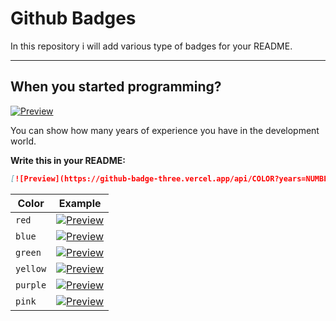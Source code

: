 # Github Badges

In this repository i will add various type of badges for your README.

---


## When you started programming?

[![Preview](https://github-badge-three.vercel.app/api/red?years=2)](https://github.com/LuigiImVector/github-badge)

You can show how many years of experience you have in the development world.

**Write this in your README:**

```md
[![Preview](https://github-badge-three.vercel.app/api/COLOR?years=NUMBER)](https://github.com/LuigiImVector/github-badge)
```

Color | Example
----- | ------
`red` | [![Preview](https://github-badge-three.vercel.app/api/red?years=2)](https://github.com/LuigiImVector/github-badge)
`blue` | [![Preview](https://github-badge-three.vercel.app/api/blue?years=2)](https://github.com/LuigiImVector/github-badge)
`green` | [![Preview](https://github-badge-three.vercel.app/api/green?years=2)](https://github.com/LuigiImVector/github-badge)
`yellow` | [![Preview](https://github-badge-three.vercel.app/api/yellow?years=2)](https://github.com/LuigiImVector/github-badge)
`purple` | [![Preview](https://github-badge-three.vercel.app/api/purple?years=2)](https://github.com/LuigiImVector/github-badge)
`pink` | [![Preview](https://github-badge-three.vercel.app/api/pink?years=2)](https://github.com/LuigiImVector/github-badge)